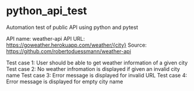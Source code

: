 # python_api_test
 Automation test of public API using python and pytest

API name: weather-api
API URL: https://goweather.herokuapp.com/weather/{city}
Source: https://github.com/robertoduessmann/weather-api

Test case 1: User should be able to get weather information of a given city
Test case 2: No weather infromation is displayed if given an invalid city name 
Test case 3: Error message is displayed for invalid URL
Test case 4: Error message is displayed for empty city name
